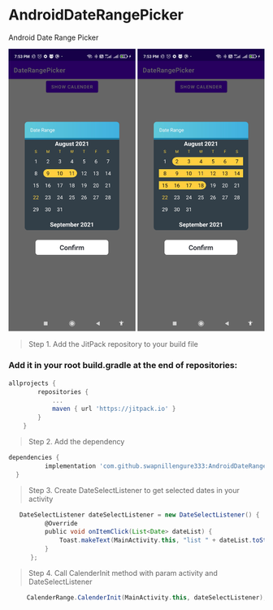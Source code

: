 # AndroidDateRangePicker
Android Date Range Picker

<p align="center">
  <img src="https://github.com/swapnillengure333/AndroidDateRangePicker/blob/master/Screenshot/Screenshot_2021-08-22-19-53-43-910_com.swapnillengure.daterangepicker.jpg" width="250" title="Screenshot">
  <img src="https://github.com/swapnillengure333/AndroidDateRangePicker/blob/master/Screenshot/Screenshot_2021-08-22-19-53-47-692_com.swapnillengure.daterangepicker.jpg" width="250" alt="Screenshot">
</p>

>Step 1. Add the JitPack repository to your build file
<h3>Add it in your root build.gradle at the end of repositories:</h3>

```gradle
allprojects {
		repositories {
			...
			maven { url 'https://jitpack.io' }
		}
	}
  ```
  
  >Step 2. Add the dependency
  
  ```gradle
  dependencies {
	        implementation 'com.github.swapnillengure333:AndroidDateRangePicker:1.0.0'
	}
  ```
  
  >Step 3. Create DateSelectListener to get selected dates in your activity
  
  
  ```gradle
     DateSelectListener dateSelectListener = new DateSelectListener() {
            @Override
            public void onItemClick(List<Date> dateList) {
                Toast.makeText(MainActivity.this, "list " + dateList.toString(), Toast.LENGTH_LONG).show();
            }
        };
  ```
  
  >Step 4. Call CalenderInit method with param activity and DateSelectListener
  
  
  ```gradle
       CalenderRange.CalenderInit(MainActivity.this, dateSelectListener);
  ```
  
  

